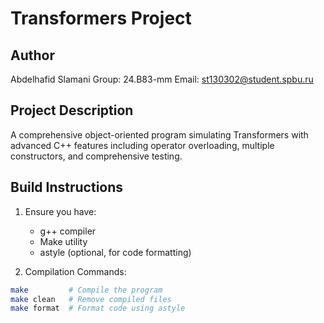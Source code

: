 # Transformers Project

## Author
Abdelhafid Slamani
Group: 24.B83-mm
Email: st130302@student.spbu.ru

## Project Description
A comprehensive object-oriented program simulating Transformers with advanced C++ features including operator overloading, multiple constructors, and comprehensive testing.

## Build Instructions
1. Ensure you have:
   - g++ compiler
   - Make utility
   - astyle (optional, for code formatting)

2. Compilation Commands:
```bash
make         # Compile the program
make clean   # Remove compiled files
make format  # Format code using astyle